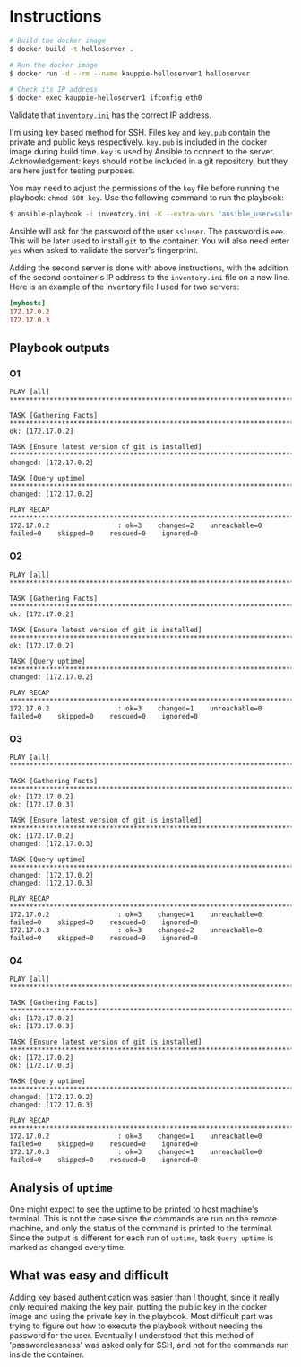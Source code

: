 # Instructions

```bash
# Build the docker image
$ docker build -t helloserver .

# Run the docker image
$ docker run -d --rm --name kauppie-helloserver1 helloserver

# Check its IP address
$ docker exec kauppie-helloserver1 ifconfig eth0
```

Validate that [`inventory.ini`](inventory.ini) has the correct IP address.

I'm using key based method for SSH. Files `key` and `key.pub` contain the private and public keys respectively. `key.pub` is included in the docker image during build time. `key` is used by Ansible to connect to the server. Acknowledgement: keys should not be included in a git repository, but they are here just for testing purposes.

You may need to adjust the permissions of the `key` file before running the playbook: `chmod 600 key`. Use the following command to run the playbook:

```bash
$ ansible-playbook -i inventory.ini -K --extra-vars 'ansible_user=ssluser ansible_ssh_private_key_file=key' playbook.yaml
```

Ansible will ask for the password of the user `ssluser`. The password is `eee`. This will be later used to install `git` to the container. You will also need enter `yes` when asked to validate the server's fingerprint.

Adding the second server is done with above instructions, with the addition of the second container's IP address to the `inventory.ini` file on a new line. Here is an example of the inventory file I used for two servers:

```ini
[myhosts]
172.17.0.2
172.17.0.3
```

## Playbook outputs

### O1

```
PLAY [all] *******************************************************************************************************************************************************************

TASK [Gathering Facts] *******************************************************************************************************************************************************
ok: [172.17.0.2]

TASK [Ensure latest version of git is installed] *****************************************************************************************************************************
changed: [172.17.0.2]

TASK [Query uptime] **********************************************************************************************************************************************************
changed: [172.17.0.2]

PLAY RECAP *******************************************************************************************************************************************************************
172.17.0.2                 : ok=3    changed=2    unreachable=0    failed=0    skipped=0    rescued=0    ignored=0   
```

### O2

```
PLAY [all] *******************************************************************************************************************************************************************

TASK [Gathering Facts] *******************************************************************************************************************************************************
ok: [172.17.0.2]

TASK [Ensure latest version of git is installed] *****************************************************************************************************************************
ok: [172.17.0.2]

TASK [Query uptime] **********************************************************************************************************************************************************
changed: [172.17.0.2]

PLAY RECAP *******************************************************************************************************************************************************************
172.17.0.2                 : ok=3    changed=1    unreachable=0    failed=0    skipped=0    rescued=0    ignored=0   
```

### O3

```
PLAY [all] *******************************************************************************************************************************************************************

TASK [Gathering Facts] *******************************************************************************************************************************************************
ok: [172.17.0.2]
ok: [172.17.0.3]

TASK [Ensure latest version of git is installed] *****************************************************************************************************************************
ok: [172.17.0.2]
changed: [172.17.0.3]

TASK [Query uptime] **********************************************************************************************************************************************************
changed: [172.17.0.2]
changed: [172.17.0.3]

PLAY RECAP *******************************************************************************************************************************************************************
172.17.0.2                 : ok=3    changed=1    unreachable=0    failed=0    skipped=0    rescued=0    ignored=0   
172.17.0.3                 : ok=3    changed=2    unreachable=0    failed=0    skipped=0    rescued=0    ignored=0   
```

### O4

```
PLAY [all] *******************************************************************************************************************************************************************

TASK [Gathering Facts] *******************************************************************************************************************************************************
ok: [172.17.0.2]
ok: [172.17.0.3]

TASK [Ensure latest version of git is installed] *****************************************************************************************************************************
ok: [172.17.0.2]
ok: [172.17.0.3]

TASK [Query uptime] **********************************************************************************************************************************************************
changed: [172.17.0.2]
changed: [172.17.0.3]

PLAY RECAP *******************************************************************************************************************************************************************
172.17.0.2                 : ok=3    changed=1    unreachable=0    failed=0    skipped=0    rescued=0    ignored=0   
172.17.0.3                 : ok=3    changed=1    unreachable=0    failed=0    skipped=0    rescued=0    ignored=0   
```

## Analysis of `uptime`

One might expect to see the uptime to be printed to host machine's terminal. This is not the case since the commands are run on the remote machine, and only the status of the command is printed to the terminal. Since the output is different for each run of `uptime`, task `Query uptime` is marked as changed every time.

## What was easy and difficult

Adding key based authentication was easier than I thought, since it really only required making the key pair, putting the public key in the docker image and using the private key in the playbook.
Most difficult part was trying to figure out how to execute the playbook without needing the password for the user. Eventually I understood that this method of 'passwordlessness' was asked only for SSH,
and not for the commands run inside the container.
